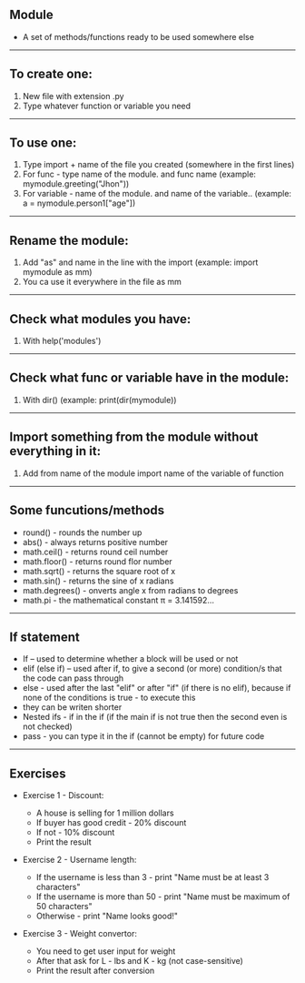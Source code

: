Module
------
- A set of methods/functions ready to be used somewhere else
-------------------

To create one:
-------------
1. New file with extension .py
2. Type whatever function or variable you need
---------------

To use one:
-----------
1. Type import + name of the file you created (somewhere in the first lines)
2. For func - type name of the module. and func name (example: mymodule.greeting("Jhon"))
3. For variable - name of the module. and name of the variable.. (example: a = nymodule.person1["age"])
----------------

Rename the module:
-------------------
1. Add "as" and name in the line with the import (example: import mymodule as mm)
2. You ca use it everywhere in the file as mm
-----------------------

Check what modules you have:
------------------------------
1. With help('modules')
----------------------------------------

Check what func or variable have in the module:
--------------------------------------------------
1. With dir() (example: print(dir(mymodule))
-----------------------------------------------------

Import something from the module without everything in it:
----------------------------------------------------------------
1. Add from name of the module import name of the variable of function
---------------------------------------------------------------------------------

Some funcutions/methods
-----------------------
- round() - rounds the number up
- abs() - always returns positive number
- math.ceil() - returns round ceil number
- math.floor() - returns round flor number
- math.sqrt() - returns the square root of x
- math.sin() - returns the sine of x radians
- math.degrees() - onverts angle x from radians to degrees
- math.pi - the mathematical constant π = 3.141592…
--------------------------------------------


If statement
---------------------
- If – used to determine whether a block will be used or not
- elif (else if) – used after if, to give a second (or more) condition/s that the code can pass through
- else - used after the last "elif" or after "if" (if there is no elif), because if none of the conditions is true - to execute this
- they can be writen shorter 
- Nested ifs - if in the if (if the main if is not true then the second even is not checked)
- pass - you can type it in the if (cannot be empty) for future code
--------------------------------------------


Exercises
----------
- Exercise 1 - Discount:
   - A house is selling for 1 million dollars
   - If buyer has good credit - 20% discount
   - If not - 10% discount
   - Print the result
   
- Exercise 2 - Username length:
  - If the username is less than 3 - print "Name must be at least 3 characters"
  - If the username is more than 50 - print "Name must be maximum of 50 characters"
  - Otherwise - print "Name looks good!"
  
- Exercise 3 - Weight convertor:
  - You need to get user input for weight
  - After that ask for L - lbs and K - kg (not case-sensitive)
  - Print the result after conversion
